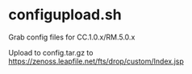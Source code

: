 # configupload.sh

Grab config files for CC.1.0.x/RM.5.0.x

Upload to config.tar.gz to https://zenoss.leapfile.net/fts/drop/custom/Index.jsp
